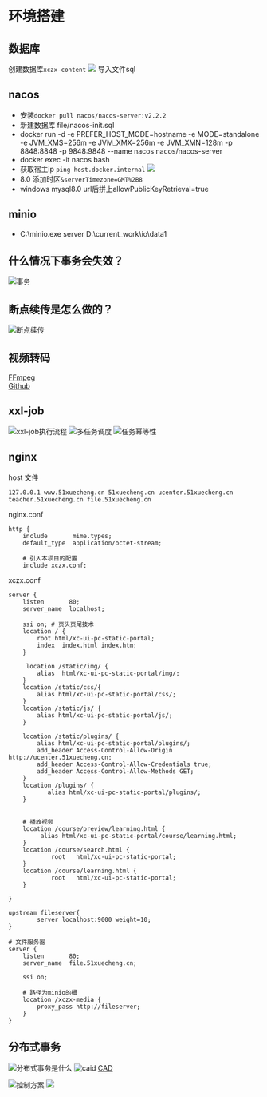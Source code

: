 # 环境搭建

## 数据库
创建数据库`xczx-content`
![](https://raw.githubusercontent.com/wjlong1128/images/main/xczx/202304141436072.png)
导入文件sql

## nacos
* 安装`docker pull nacos/nacos-server:v2.2.2`
* 新建数据库 file/nacos-init.sql
* docker run -d  -e PREFER_HOST_MODE=hostname -e MODE=standalone -e JVM_XMS=256m  -e JVM_XMX=256m -e JVM_XMN=128m -p 8848:8848 -p 9848:9848 --name nacos nacos/nacos-server
* docker exec -it nacos bash
* 获取宿主ip `ping host.docker.internal`
![](https://raw.githubusercontent.com/wjlong1128/images/main/xczx/202304160908272.png)
* 8.0 添加时区`&serverTimezone=GMT%2B8`
* windows mysql8.0 url后拼上allowPublicKeyRetrieval=true

## minio
* C:\minio.exe server D:\current_work\io\data1

## 什么情况下事务会失效？
![事务](https://raw.githubusercontent.com/wjlong1128/images/main/xczx/202304171126397.png)

## 断点续传是怎么做的？
![断点续传](https://raw.githubusercontent.com/wjlong1128/images/main/xczx/202304171128274.png)

## 视频转码
[FFmpeg](https://ffmpeg.org/download.html)  
[Github](https://github.com/FFmpeg/FFmpeg)  

## xxl-job
![xxl-job执行流程](https://raw.githubusercontent.com/wjlong1128/images/main/xczx/202304180916384.png)
![多任务调度](https://raw.githubusercontent.com/wjlong1128/images/main/xczx/202304180918981.png)
![任务幂等性](https://raw.githubusercontent.com/wjlong1128/images/main/xczx/202304180919215.png)

## nginx
host 文件  
```text
127.0.0.1 www.51xuecheng.cn 51xuecheng.cn ucenter.51xuecheng.cn teacher.51xuecheng.cn file.51xuecheng.cn
```
nginx.conf
```text
http {
    include       mime.types;
    default_type  application/octet-stream;

    # 引入本项目的配置
    include xczx.conf;
```

xczx.conf
```text
server {
    listen       80;
    server_name  localhost;

    ssi on; # 页头页尾技术
    location / {
        root html/xc-ui-pc-static-portal;
        index  index.html index.htm;
    }

     location /static/img/ {
        alias  html/xc-ui-pc-static-portal/img/;
    }
    location /static/css/{
        alias html/xc-ui-pc-static-portal/css/;
    }
    location /static/js/ {
        alias html/xc-ui-pc-static-portal/js/;
    }

    location /static/plugins/ {
        alias html/xc-ui-pc-static-portal/plugins/;
        add_header Access-Control-Allow-Origin http://ucenter.51xuecheng.cn;
        add_header Access-Control-Allow-Credentials true;
        add_header Access-Control-Allow-Methods GET;
    }
    location /plugins/ {
           alias html/xc-ui-pc-static-portal/plugins/;
    }


    # 播放视频
    location /course/preview/learning.html {
         alias html/xc-ui-pc-static-portal/course/learning.html;
    }
    location /course/search.html {
            root   html/xc-ui-pc-static-portal;
    }
    location /course/learning.html {
            root   html/xc-ui-pc-static-portal;
    }

}

upstream fileserver{
        server localhost:9000 weight=10;
}

# 文件服务器
server {
    listen       80;
    server_name  file.51xuecheng.cn;

    ssi on;

    # 路径为minio的桶
    location /xczx-media {
        proxy_pass http://fileserver;
    }
}
```

## 分布式事务
![分布式事务是什么](https://raw.githubusercontent.com/wjlong1128/images/main/xczx/202304182113786.png)
![caid](https://raw.githubusercontent.com/wjlong1128/images/main/xczx/202304182115178.png)
[CAD](https://zhuanlan.zhihu.com/p/50990721)

![控制方案](https://raw.githubusercontent.com/wjlong1128/images/main/xczx/202304182133126.png)
![](https://raw.githubusercontent.com/wjlong1128/images/main/xczx/202304182134525.png)

